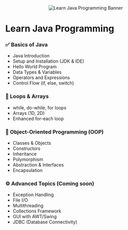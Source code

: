 <p align="center">
  <img src="https://miro.medium.com/v2/resize:fit:1400/1*hZ9vi0pdwVZHkTX0ii0QHA.png" alt="Learn Java Programming Banner" />
</p>

# Learn Java Programming 

### ✅ Basics of Java
- Java Introduction  
- Setup and Installation (JDK & IDE)  
- Hello World Program  
- Data Types & Variables  
- Operators and Expressions  
- Control Flow (if, else, switch)  

### 🔁 Loops & Arrays
- while, do-while, for loops  
- Arrays (1D, 2D)  
- Enhanced for-each loop  

### 🧱 Object-Oriented Programming (OOP)
- Classes & Objects  
- Constructors  
- Inheritance  
- Polymorphism  
- Abstraction & Interfaces  
- Encapsulation  

### ⚙️ Advanced Topics (Coming soon)
- Exception Handling  
- File I/O  
- Multithreading  
- Collections Framework  
- GUI with AWT/Swing  
- JDBC (Database Connectivity)  
